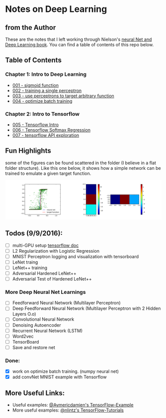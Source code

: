 # Notes on Deep Learning

## from the Author

These are the notes that I left working through Nielson's [neural Net and Deep Learning book](https://neuralnetworksanddeeplearning.com). You can find a table of contents of this repo below.

## Table of Contents
### Chapter 1: Intro to Deep Learning
- [001 - sigmoid function](Ch1%20Intro%20to%20Deep%20Learning/001%20-%20sigmoid%20function.ipynb)
- [002 - training a single perceptron](Ch1%20Intro%20to%20Deep%20Learning/002%20-%20training%20a%20single%20perceptron.ipynb)
- [003 - use perceptrons to target arbitrary function](Ch1%20Intro%20to%20Deep%20Learning/003%20-%20use%20perceptrons%20to%20target%20arbitrary%20function.ipynb)
- [004 - optimize batch training](Ch1%20Intro%20to%20Deep%20Learning/004%20-%20optimize%20batch%20training.ipynb)

### Chapter 2: Intro to Tensorflow
- [005 - Tensorflow Intro](Ch2%20Intro%20to%20Tensorflow/005%20-%20Tensorflow%20Intro.ipynb)
- [006 - Tensorflow Softmax Regression](Ch2%20Intro%20to%20Tensorflow/006%20-%20Tensorflow%20Softmax%20Regression.ipynb)
- [007 - tensorflow API exploration](Ch2%20Intro%20to%20Tensorflow/007%20-%20tensorflow%20API%20exploration.ipynb)

## Fun Highlights

some of the figures can be found scattered in the folder (I believe in a flat folder 
structure). Like this one below, it shows how a simple network can be trained 
to emulate a given target function.

[![network trained to emulate function](trained%20neural%20net%20emulate%20a%20step%20function.png)](004%20-%20optimize%20batch%20training.ipynb)

## Todos (9/9/2016):

- [ ] multi-GPU setup [tensorflow doc](https://www.tensorflow.org/versions/r0.10/how_tos/using_gpu/index.html)
- [ ] L2 Regularization with Logistic Regression
- [ ] MNIST Perceptron logging and visualization with tensorboard
- [ ] LeNet traing
- [ ] LeNet++ training
- [ ] Adversarial Hardened LeNet++
- [ ] Adversarial Test of Hardened LeNet++

### More Deep Neural Net Learnings
- [ ] Feedforward Neural Network (Multilayer Perceptron)
- [ ] Deep Feedforward Neural Network (Multilayer Perceptron with 2 Hidden Layers O.o)
- [ ] Convolutional Neural Network
- [ ] Denoising Autoencoder
- [ ] Recurrent Neural Network (LSTM)
- [ ] Word2vec
- [ ] TensorBoard
- [ ] Save and restore net

### Done:

- [x] work on optimize batch training. (numpy neural net)
- [x] add convNet MNIST example with Tensorflow

## More Useful Links:
- Useful examples: [@Aymericdamien's TensorFlow-Example](https://github.com/aymericdamien/TensorFlow-Examples)
- More useful examples: [@nlintz's TensorFlow-Tutorials](https://github.com/nlintz/TensorFlow-Tutorials)
